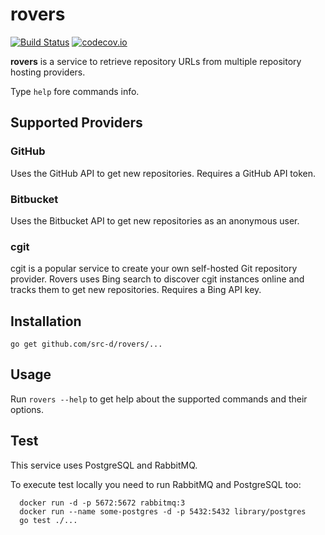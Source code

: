 # rovers

[![Build Status](http://drone.srcd.host/api/badges/src-d/rovers/status.svg)](http://drone.srcd.host/src-d/rovers)
[![codecov.io](https://codecov.io/github/src-d/rovers/coverage.svg?branch=master&token=ObiptJsBpW)](https://codecov.io/github/src-d/rovers?branch=master)

**rovers** is a service to retrieve repository URLs from multiple repository
hosting providers.

Type `help` fore commands info.

## Supported Providers

### GitHub

Uses the GitHub API to get new repositories. Requires a GitHub API token.

### Bitbucket

Uses the Bitbucket API to get new repositories as an anonymous user.

### cgit

cgit is a popular service to create your own self-hosted Git repository provider.
Rovers uses Bing search to discover cgit instances online and tracks them to get
new repositories. Requires a Bing API key.

## Installation

```
go get github.com/src-d/rovers/...
```

## Usage

Run `rovers --help` to get help about the supported commands and their options.

## Test

This service uses PostgreSQL and RabbitMQ.

To execute test locally you need to run RabbitMQ and PostgreSQL too:

```shell
  docker run -d -p 5672:5672 rabbitmq:3
  docker run --name some-postgres -d -p 5432:5432 library/postgres
  go test ./...
```
